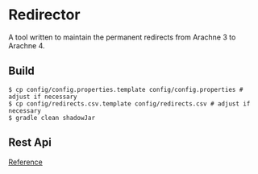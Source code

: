 # Redirector

A tool written to maintain the permanent redirects from Arachne 3 to Arachne 4.

## Build 

```
$ cp config/config.properties.template config/config.properties # adjust if necessary
$ cp config/redirects.csv.template config/redirects.csv # adjust if necessary
$ gradle clean shadowJar
```

## Rest Api

[Reference](docs/rest-api-reference.md)